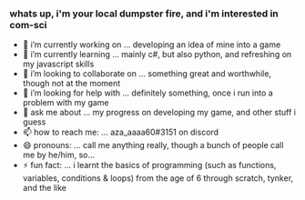 ### whats up, i'm your local dumpster fire, and i'm interested in com-sci
- 🔭 i’m currently working on ... developing an idea of mine into a game
- 🌱 i’m currently learning ... mainly c#, but also python, and refreshing on my javascript skills
- 👯 i’m looking to collaborate on ... something great and worthwhile, though not at the moment
- 🤔 i’m looking for help with ... definitely something, once i run into a problem with my game
- 💬 ask me about ... my progress on developing my game, and other stuff i guess
- 📫 how to reach me: ... aza_aaaa60#3151 on discord
- 😄 pronouns: ... call me anything really, though a bunch of people call me by he/him, so...
- ⚡ fun fact: ... i learnt the basics of programming (such as functions, variables, conditions & loops) from the age of 6 through scratch, tynker, and the like
